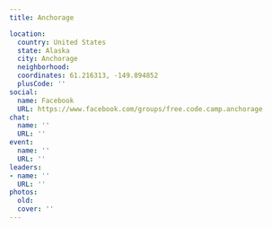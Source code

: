 ```yaml
---
title: Anchorage

location:
  country: United States
  state: Alaska
  city: Anchorage
  neighborhood: 
  coordinates: 61.216313, -149.894852
  plusCode: ''
social:
  name: Facebook
  URL: https://www.facebook.com/groups/free.code.camp.anchorage
chat:
  name: ''
  URL: ''
event:
  name: ''
  URL: ''
leaders:
- name: ''
  URL: ''
photos:
  old: 
  cover: ''
---
```

